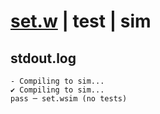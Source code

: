 # [set.w](../../../../examples/tests/valid/set.w) | test | sim

## stdout.log
```log
- Compiling to sim...
✔ Compiling to sim...
pass ─ set.wsim (no tests)
```

